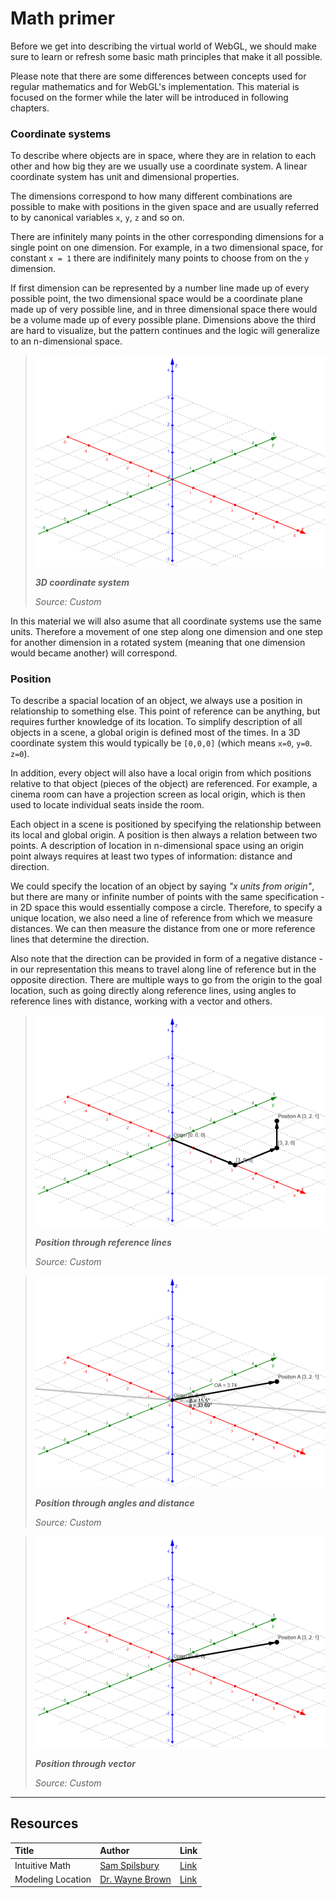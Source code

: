 # Math primer

Before we get into describing the virtual world of WebGL, we should make sure to learn or refresh some basic math principles that make it all possible. 

Please note that there are some differences between concepts used for regular mathematics and for WebGL's implementation. This material is focused on the former while the later will be introduced in following chapters.


### Coordinate systems

To describe where objects are in space, where they are in relation to each other and how big they are we usually use a coordinate system. A linear coordinate system has unit and dimensional properties. 

The dimensions correspond to how many different combinations are possible to make with positions in the given space and are usually referred to by canonical variables `x`, `y`, `z` and so on.

There are infinitely many points in the other corresponding dimensions for a single point on one dimension. For example, in a two dimensional space, for constant `x = 1` there are indifinitely many points to choose from on the `y` dimension.

If first dimension can be represented by a number line made up of every possible point, the two dimensional space would be a coordinate plane made up of very possible line, and in three dimensional space there would be a volume made up of every possible plane. Dimensions above the third are hard to visualize, but the pattern continues and the logic will generalize to an n-dimensional space.

> ![3D coordinate system](assets/coordinate-system.png)
>
> ***3D coordinate system***
>
> *Source: Custom*

In this material we will also asume that all coordinate systems use the same units. Therefore a movement of one step along one dimension and one step for another dimension in a rotated system (meaning that one dimension would became another) will correspond.

### Position

To describe a spacial location of an object, we always use a position in relationship to something else. This point of reference can be anything, but requires further knowledge of its location. To simplify description of all objects in a scene, a global origin is defined most of the times. In a 3D coordinate system this would typically be `[0,0,0]` (which means `x=0`, `y=0`. `z=0`).

In addition, every object will also have a local origin from which positions relative to that object (pieces of the object) are referenced. For example, a cinema room can have a projection screen as local origin, which is then used to locate individual seats inside the room.

Each object in a scene is positioned by specifying the relationship between its local and global origin. A position is then always a relation between two points. A description of location in n-dimensional space using an origin point always requires at least two types of information: distance and direction. 

We could specify the location of an object by saying *"x units from origin"*, but there are many or infinite number of points with the same specification - in 2D space this would essentially compose a circle. Therefore, to specify a unique location, we also need a line of reference from which we measure distances. We can then measure the distance from one or more reference lines that determine the direction. 

Also note that the direction can be provided in form of a negative distance - in our representation this means to travel along line of reference but in the opposite direction. There are multiple ways to go from the origin to the goal location, such as going directly along reference lines, using angles to reference lines with distance, working with a vector and others.

> ![Position along reference lines](assets/position-lines.png)
>
> ***Position through reference lines***
>
> *Source: Custom*

> ![Position with angles and distance](assets/position-angles.png)
>
> ***Position through angles and distance***
>
> *Source: Custom*

> ![Position with vector](assets/position-vector.png)
>
> ***Position through vector***
>
> *Source: Custom*

---

## Resources
| Title | Author | Link |
| :---   | :---  | :---  |
| Intuitive Math | [Sam Spilsbury][E001] | [Link][E001] |
| Modeling Location | [Dr. Wayne Brown][A006] | [Link][L006] |


<!-- Resource links -->
[L006]: http://learnwebgl.brown37.net/model_data/model_points.html (Modeling Location)
[A006]: https://http://learnwebgl.brown37.net/acknowledgements/author.html (Dr. Wayne Brown)

<!-- Extra links -->
[E001]: https://www.intuitive-math.club/ (Intuitive Math)
[E002]: https://github.com/smspillaz (Sam Spilsbury)
